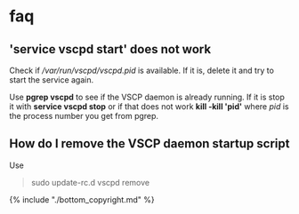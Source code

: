 # faq

## 'service vscpd start' does not work
Check if */var/run/vscpd/vscpd.pid* is available. If it is, delete it and try to start the service again. 

Use **pgrep vscpd** to see if the VSCP daemon is already running. If it is stop it with **service vscpd stop** or if that does not work **kill -kill 'pid'** where *pid* is the process number you get from pgrep.

## How do I remove the VSCP daemon startup script

Use

> sudo update-rc.d vscpd remove


{% include "./bottom_copyright.md" %}
